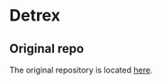 # Detrex

## Original repo
The original repository is located [here](https://github.com/IDEA-Research/detrex).